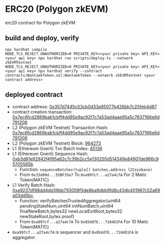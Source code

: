 # ERC20 (Polygon zkEVM)

erc20 contract for Polygon zkEVM

## build and deploy, verify

```shell
npx hardhat compile
NODE_TLS_REJECT_UNAUTHORIZED=0 PRIVATE_KEY=<your private key> API_KEY=<your api key> npx hardhat run scripts/deploy.ts --network zkEVMTestnet
NODE_TLS_REJECT_UNAUTHORIZED=0 PRIVATE_KEY=<your private key> API_KEY=<your api key> npx hardhat verify --contract contracts/WantaekToken.sol:WantaekToken --network zkEVMTestnet <your contract address>
```

## deployed contract

- contract address: [0x357d7445c03cb0d33a95077b426bb7c25feb4d87](https://testnet-zkevm.polygonscan.com/address/0x357d7445c03cb0d33a95077b426bb7c25feb4d87)
- contract creation transaction: [0x7ec6fcd2869bab1cbff4dd95e9ac92f7c7a53ad4aae95a5c7637166e6d791208](https://testnet-zkevm.polygonscan.com/tx/0x7ec6fcd2869bab1cbff4dd95e9ac92f7c7a53ad4aae95a5c7637166e6d791208)
- L2 (Polygon zkEVM Testnet) Transaction Hash: [0x7ec6fcd2869bab1cbff4dd95e9ac92f7c7a53ad4aae95a5c7637166e6d791208](https://testnet-zkevm.polygonscan.com/tx/0x7ec6fcd2869bab1cbff4dd95e9ac92f7c7a53ad4aae95a5c7637166e6d791208)
- L2 (Polygon zkEVM Testnet) Block: [964273](https://testnet-zkevm.polygonscan.com/block/694273)
- L1 (Ethereum Goerli) Txn Batch Index: [45136](https://testnet-zkevm.polygonscan.com/batch/45136)
- L1 (Ethereum Goerli) Sequence Hash: [0xb3d81e92942f4f95a62c7c39b2cc5e130255d514349e84907de966c95705565b](https://goerli.etherscan.io/tx/0xb3d81e92942f4f95a62c7c39b2cc5e130255d514349e84907de966c95705565b)
    - Function: ``sequenceBatches(tuple[] batches,address l2Coinbase)``
    - From ``0x33d89d...55BF35e7`` To ``0xa997cf...a27a4c7A`` For 2 Matic Token(MATIC)
- L1 Verify Batch Hash: [0xa9237df98dd4dd39bb793059f5de8ba9dbb9fd8c434b401967c52a69a03dd5bc](https://goerli.etherscan.io/tx/0xa9237df98dd4dd39bb793059f5de8ba9dbb9fd8c434b401967c52a69a03dd5bc)
    - Function: verifyBatchesTrustedAggregator(uint64 pendingStateNum,uint64 initNumBatch,uint64 finalNewBatch,bytes32 newLocalExitRoot,bytes32 newStateRoot,bytes proof)
    - From ``0xa997cf...a27a4c7A`` To ``0x85dd7E...7104D1FA`` For 10 Matic Token(MATIC)
- ``0xa997cf...a27a4c7A`` is sequencer and ``0x85dd7E...7104D1FA`` is aggregator.